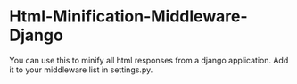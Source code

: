 # Html-Minification-Middleware-Django
You can use this to minify all html responses from a django application. Add it to your middleware list in settings.py. 
